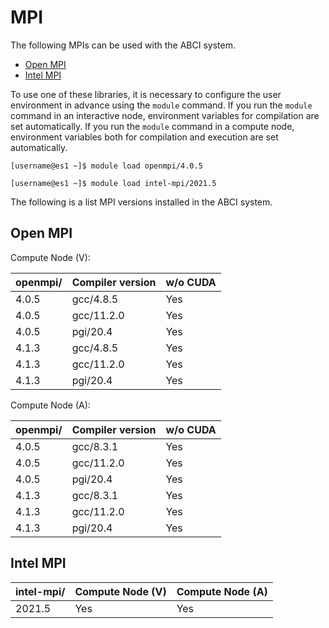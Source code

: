 # MPI

The following MPIs can be used with the ABCI system.

* [Open MPI](https://www.open-mpi.org/)
* [Intel MPI](https://software.intel.com/en-us/intel-mpi-library)

To use one of these libraries, it is necessary to configure the user environment in advance using the `module` command.
If you run the `module` command in an interactive node, environment variables for compilation are set automatically.
If you run the `module` command in a compute node, environment variables both for compilation and execution are set automatically.

```
[username@es1 ~]$ module load openmpi/4.0.5
```

```
[username@es1 ~]$ module load intel-mpi/2021.5
```

The following is a list MPI versions installed in the ABCI system.

## Open MPI

Compute Node (V):

| openmpi/ | Compiler version | w/o CUDA |
|:--|:--|:--|
| 4.0.5  | gcc/4.8.5     | Yes |
| 4.0.5  | gcc/11.2.0    | Yes |
| 4.0.5  | pgi/20.4      | Yes |
| 4.1.3  | gcc/4.8.5     | Yes |
| 4.1.3  | gcc/11.2.0    | Yes |
| 4.1.3  | pgi/20.4      | Yes |

Compute Node (A):

| openmpi/ | Compiler version | w/o CUDA |
|:--|:--|:--|
| 4.0.5  | gcc/8.3.1     | Yes |
| 4.0.5  | gcc/11.2.0    | Yes |
| 4.0.5  | pgi/20.4      | Yes |
| 4.1.3  | gcc/8.3.1     | Yes |
| 4.1.3  | gcc/11.2.0    | Yes |
| 4.1.3  | pgi/20.4      | Yes |

## Intel MPI

| intel-mpi/ | Compute Node (V) | Compute Node (A) |
|:--|:--|:--|
| 2021.5 | Yes | Yes |
